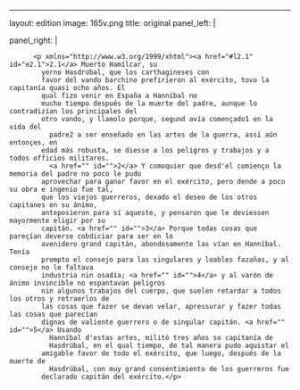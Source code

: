 <?xml version="1.0" encoding="UTF-8"?>
---
layout: edition
image: 165v.png 
title: original 
panel_left: | 

panel_right: |  
            
          <p xmlns="http://www.w3.org/1999/xhtml"><a href="#l2.1" id="e2.1">2.1</a> Muerto Hamílcar, su
            yerno Hasdrúbal, que los carthagineses con
            favor del vando barchino prefirieron al exército, tovo la capitanía quasi ocho años. El
            qual fizo venir en España a Hanníbal no
            mucho tiempo después de la muerte del padre, aunque lo contradizían los principales del
            otro vando, y llamolo porque, segund avía començado1 en la vida del
              padre2 a ser enseñado en las artes de la guerra, assí aún entonçes, en
            edad más robusta, se diesse a los peligros y trabajos y a todos officios militares.
              <a href="" id="">2</a> Y comoquier que desd'el comienço la memoria del padre no poco le pudo
            aprovechar para ganar favor en el exército, pero dende a poco su obra e ingenio fue tal,
            que los viejos guerreros, dexado el deseo de los otros capitanes en su ánimo,
            anteposieron para sí aqueste, y pensaron que le deviessen mayormente eligir por su
            capitán. <a href="" id="">3</a> Porque todas cosas que pareçían deverse cobdiciar para ser en lo
            avenidero grand capitán, abondosamente las vían en Hanníbal. Tenía
            prompto el consejo para las singulares y loables fazañas, y al consejo no le faltava
            industria nin osadía; <a href="" id="">4</a> y al varón de ánimo invincible no espantavan peligros
            nin algunos trabajos del cuerpo, que suelen retardar a todos los otros y retraerlos de
            las cosas que fazer se devan velar, apressurar y fazer todas las cosas que parecían
            dignas de valiente guerrero o de singular capitán. <a href="" id="">5</a> Usando
              Hanníbal d'estas artes, militó tres años so capitanía de
              Hasdrúbal, en el qual tiempo, de tal manera pudo aquistar el
            amigable favor de todo el exército, que luego, después de la muerte de
              Hasdrúbal, con muy grand consentimiento de los guerreros fue
            declarado capitán del exército.</p>
        